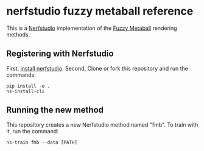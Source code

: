 # nerfstudio fuzzy metaball reference
This is a [Nerfstudio](https://github.com/nerfstudio-project/nerfstudio) implementation of the [Fuzzy Metaball](leonidk.github.io/fmb-plus) rendering methods.

## Registering with Nerfstudio
First, [install nerfstudio](https://docs.nerf.studio/en/latest/quickstart/installation.html). Second, Clone or fork this repository and run the commands:

```
pip install -e .
ns-install-cli
```

## Running the new method
This repository creates a new Nerfstudio method named "fmb". To train with it, run the command:
```
ns-train fmb --data [PATH]
```
